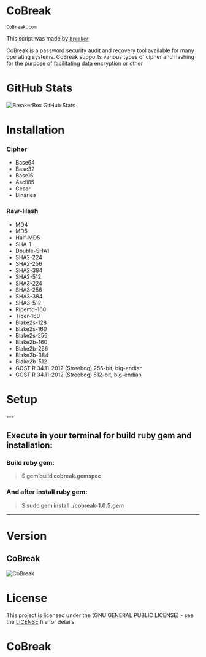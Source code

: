 # CoBreak

[`CoBreak.com`](https://github.com/BreakingTWS/CoBreak.git)

This script was made by [`Breaker`](https://github.com/BreakingTWS/CoBreak.git)

CoBreak is a password security audit and recovery tool available for many operating systems. CoBreak supports various types of cipher and hashing for the purpose of facilitating data encryption or other

# GitHub Stats

![BreakerBox GitHub Stats](https://github-readme-stats.vercel.app/api?username=BreakingTWS&show_icons=true&theme=midnight-purple)

<h1> Installation</h2>

<h3> Cipher</h3>

 - Base64
 - Base32
 - Base16
 - Ascii85
 - Cesar
 - Binaries

<h3> Raw-Hash</h3>

 - MD4
 - MD5
 - Half-MD5
 - SHA-1
 - Double-SHA1
 - SHA2-224
 - SHA2-256
 - SHA2-384
 - SHA2-512
 - SHA3-224
 - SHA3-256
 - SHA3-384
 - SHA3-512
 - Ripemd-160
 - Tiger-160
 - Blake2s-128
 - Blake2s-160
 - Blake2s-256
 - Blake2b-160
 - Blake2b-256
 - Blake2b-384
 - Blake2b-512
 - GOST R 34.11-2012 (Streebog) 256-bit, big-endian
 - GOST R 34.11-2012 (Streebog) 512-bit, big-endian

<h1> Setup</h3>
---
<h2>Execute in your terminal for build ruby gem and installation:</h2>

<h3>Build ruby gem:</h3>

> $ **gem build cobreak.gemspec**

<h3>And after install ruby gem:</h3>

> $ **sudo gem install ./cobreak-1.0.5.gem**

---
# Version
## CoBreak

![CoBreak](https://img.shields.io/badge/CoBreak-1.0.4-blueviolet)

# License

This project is licensed under the (GNU GENERAL PUBLIC LICENSE) - see the [LICENSE](LICENSE) file for details
# CoBreak
